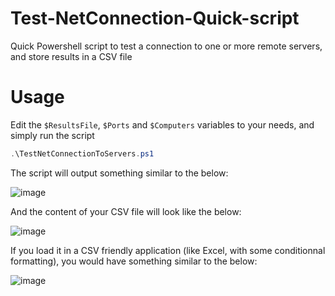 # Test-NetConnection-Quick-script

Quick Powershell script to test a connection to one or more remote servers, and store results in a CSV file

# Usage

Edit the ```$ResultsFile```, ```$Ports``` and ```$Computers``` variables to your needs, and simply run the script

```powershell
.\TestNetConnectionToServers.ps1
```

The script will output something similar to the below:

![image](https://user-images.githubusercontent.com/33433229/140596263-7f886bb9-bf01-4381-8d9b-ba0a5e1e3352.png)

And the content of your CSV file will look like the below:

![image](https://user-images.githubusercontent.com/33433229/140596267-66e135a0-52ea-41a6-80f0-9623827c8672.png)

If you load it in a CSV friendly application (like Excel, with some conditionnal formatting), you would have something similar to the below:

![image](https://user-images.githubusercontent.com/33433229/140596352-4b61b99f-e442-43dc-8c76-d311cc17a5ee.png)

